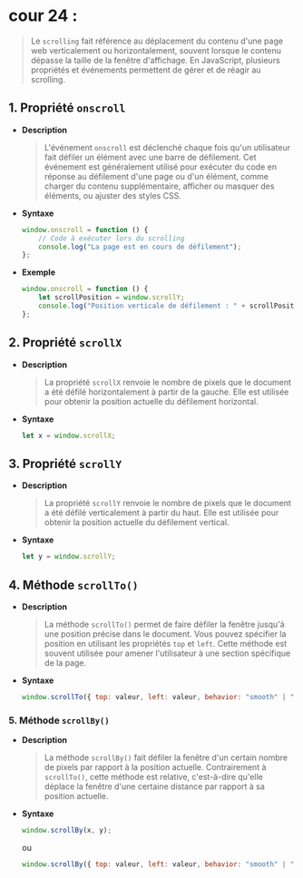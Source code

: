 # cour 24 :

> Le `scrolling` fait référence au déplacement du contenu d'une page web verticalement ou horizontalement, souvent lorsque le contenu dépasse la taille de la fenêtre d'affichage. En JavaScript, plusieurs propriétés et événements permettent de gérer et de réagir au scrolling.

## 1. Propriété `onscroll`

-   **Description**

    > L'événement `onscroll` est déclenché chaque fois qu'un utilisateur fait défiler un élément avec une barre de défilement. Cet événement est généralement utilisé pour exécuter du code en réponse au défilement d'une page ou d'un élément, comme charger du contenu supplémentaire, afficher ou masquer des éléments, ou ajuster des styles CSS.

-   **Syntaxe**

    ```javascript
    window.onscroll = function () {
        // Code à exécuter lors du scrolling
        console.log("La page est en cours de défilement");
    };
    ```

-   **Exemple**

    ```javascript
    window.onscroll = function () {
        let scrollPosition = window.scrollY;
        console.log("Position verticale de défilement : " + scrollPosition);
    };
    ```

## 2. Propriété `scrollX`

-   **Description**

    > La propriété `scrollX` renvoie le nombre de pixels que le document a été défilé horizontalement à partir de la gauche. Elle est utilisée pour obtenir la position actuelle du défilement horizontal.

-   **Syntaxe**

    ```javascript
    let x = window.scrollX;
    ```

## 3. Propriété `scrollY`

-   **Description**

    > La propriété `scrollY` renvoie le nombre de pixels que le document a été défilé verticalement à partir du haut. Elle est utilisée pour obtenir la position actuelle du défilement vertical.

-   **Syntaxe**

    ```javascript
    let y = window.scrollY;
    ```

## 4. Méthode `scrollTo()`

-   **Description**

    > La méthode `scrollTo()` permet de faire défiler la fenêtre jusqu'à une position précise dans le document. Vous pouvez spécifier la position en utilisant les propriétés `top` et `left`. Cette méthode est souvent utilisée pour amener l'utilisateur à une section spécifique de la page.

-   **Syntaxe**

    ```javascript
    window.scrollTo({ top: valeur, left: valeur, behavior: "smooth" | "auto" });
    ```

### 5. Méthode `scrollBy()`

-   **Description**

    > La méthode `scrollBy()` fait défiler la fenêtre d'un certain nombre de pixels par rapport à la position actuelle. Contrairement à `scrollTo()`, cette méthode est relative, c'est-à-dire qu'elle déplace la fenêtre d'une certaine distance par rapport à sa position actuelle.

-   **Syntaxe**

    ```javascript
    window.scrollBy(x, y);
    ```

    ou

    ```javascript
    window.scrollBy({ top: valeur, left: valeur, behavior: "smooth" | "auto" });
    ```
